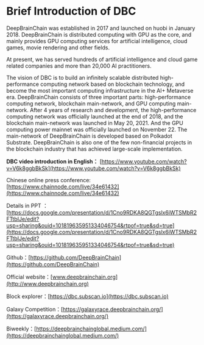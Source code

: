 # Brief Introduction of DBC

DeepBrainChain was established in 2017 and launched on huobi in January 2018. DeepBrainChain is distributed computing with GPU as the core, and mainly provides GPU computing services for artificial intelligence, cloud games, movie rendering and other fields.

At present, we has served hundreds of artificial intelligence and cloud game related companies and more than 20,000 AI practitioners.

The vision of DBC is to build an infinitely scalable distributed high-performance computing network based on blockchain technology, and become the most important computing infrastructure in the AI+ Metaverse era. DeepBrainChain consists of three important parts: high-performance computing network, blockchain main-network, and GPU computing main-network. After 4 years of research and development, the high-performance computing network was officially launched at the end of 2018, and the blockchain main-network was launched in May 20, 2021. And the GPU computing power mainnet was officially launched on November 22. The main-network of DeepBrainChain is developed based on Polkadot Substrate. DeepBrainChain is also one of the few non-financial projects in the blockchain industry that has achieved large-scale implementation.

**DBC video introduction in English：** [https://www.youtube.com/watch?v=V6k8ggbBkSk](https://www.youtube.com/watch?v=V6k8ggbBkSk)

Chinese online press conference: [https://www.chainnode.com/live/34e61432](https://www.chainnode.com/live/34e61432)

Details in PPT ：[https://docs.google.com/presentation/d/1Cno9RDKA8QGTgslx6iWTSMbR2FTtbIJe/edit?usp=sharing&ouid=101819635951334046754&rtpof=true&sd=true](https://docs.google.com/presentation/d/1Cno9RDKA8QGTgslx6iWTSMbR2FTtbIJe/edit?usp=sharing&ouid=101819635951334046754&rtpof=true&sd=true)

Github：[https://github.com/DeepBrainChain](https://github.com/DeepBrainChain)

Official website：[www.deepbrainchain.org](http://www.deepbrainchain.org)

Block explorer：[https://dbc.subscan.io](https://dbc.subscan.io)

Galaxy Competition：[https://galaxyrace.deepbrainchain.org/](https://galaxyrace.deepbrainchain.org/)

Biweekly：[https://deepbrainchainglobal.medium.com/](https://deepbrainchainglobal.medium.com/)
